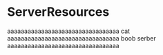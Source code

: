 # ServerResources
aaaaaaaaaaaaaaaaaaaaaaaaaaaaaaaaa
cat
aaaaaaaaaaaaaaaaaaaaaaaaaaaaaaaaa
boob serber
aaaaaaaaaaaaaaaaaaaaaaaaaaaaaaaaa
